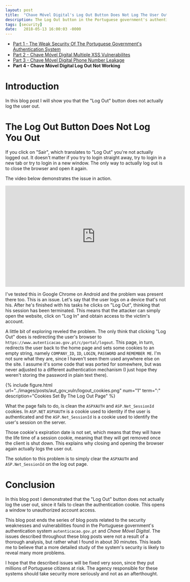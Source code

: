 ```yaml
---
layout: post
title:  "Chave Móvel Digital's Log Out Button Does Not Log The User Out"
description: The Log Out button in the Portuguese government's authentication system does not log the user out. This opens a window to unauthorized account access.
tags: [security]
date:   2018-05-13 16:00:03 -0000
---
```


* [Part 1 - The Weak Security Of The Portuguese Government's Authentication System](/weak-security-of-portuguese-government/)
* [Part 2 - Chave Móvel Digital Multiple XSS Vulnerabilites](/chave-movel-digital-xss)
* [Part 3 - Chave Móvel Digital Phone Number Leakage](/chave-movel-digital-phone-number-information-leakage)
* **Part 4 - Chave Móvel Digital Log Out Not Working**

# Introduction

In this blog post I will show you that the "Log Out" button does
not actually log the user out.

# The Log Out Button Does Not Log You Out

If you click on "Sair", which translates to "Log Out" you're not
actually logged out. It doesn't matter if you try to login straight away,
try to login in a new tab or try to login in a new window. The only
way to actually log out is to close the browser and open it again.

The video below demonstrates the issue in action.

<iframe width="560" height="315" src="https://www.youtube.com/embed/f5I1wwP0_UM" frameborder="0" allow="autoplay; encrypted-media" allowfullscreen></iframe>


I've tested this in Google Chrome on Android and the problem was present
there too. This is an issue. Let's say that the user logs on a device that's
not his. After he's finished with his tasks he clicks on "Log Out",
thinking that his session has been terminated. This means that the
attacker can simply open the website, click on "Log In" and
obtain access to the victim's account.

A little bit of exploring reveled the problem. The only think that
clicking "Log Out" does is redirecting the user's browser to
`https://www.autenticacao.gov.pt/c/portal/logout`. This page, in turn,
redirects the user back to the home page and sets some
cookies to an empty string, namely `COMPANY_ID`, `ID`, `LOGIN`, `PASSWORD` and
`REMEMBER ME`. I'm not sure what they are, since I haven't seen them
used anywhere else on the site. I assume it's some code that was ported
for somewhere, but was never adjusted to a different authentication
mechanism (I just hope they weren't storing the password in plain text
there).

{% include figure.html url="../images/posts/aut_gov_vuln/logout_cookies.png" num="1" term=":" description="Cookies Set By The Log Out Page" %}

What the page fails to do, is clean the `ASPXAUTH` and `ASP.Net_SessionId`
cookies. In `ASP.NET` `ASPXAUTH` is a cookie used to identity if the user is
authenticated and the `ASP.Net_SessionId` is a cookie used to identify the
user's session on the server.

Those cookie's expiration date is not set, which means that they will have
the life time of a session cookie,  meaning that they will get removed once
the client is shut down. This explains why closing and opening the browser
again actually logs the user out.

The solution to this problem is to simply clear the `ASPXAUTH` and `ASP.Net_SessionId` on the log out page.

# Conclusion

In this blog post I demonstrated that the "Log Out" button does not actually
log the user out, since it fails to clean the authentication cookie.
This opens a window to unauthorized account access.

This blog post ends the series of blog posts related to the security
weaknesses and vulnerabilities found in the Portuguese government's
authentication system `autenticacao.gov.pt` and *Chave Móvel Digital*.
The issues described throughout these blog posts were not a result of a
thorough analysis, but rather what I found in about 30 minutes.
This leads me to believe that a more detailed study of the system's
security is likely to reveal many more problems.

I hope that the described issues will be fixed very soon,
since they put millions of Portuguese citizens at risk. The agency
responsible for these systems should take security more seriously
and not as an afterthought.
